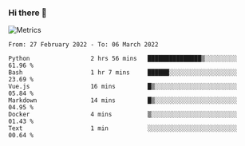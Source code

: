 ### Hi there 👋

![Metrics](https://github.com/radoapx/radoapx/blob/main/github-metrics.svg)

<!--START_SECTION:waka-->

```text
From: 27 February 2022 - To: 06 March 2022

Python                 2 hrs 56 mins   ███████████████▒░░░░░░░░░   61.96 %
Bash                   1 hr 7 mins     ██████░░░░░░░░░░░░░░░░░░░   23.69 %
Vue.js                 16 mins         █▒░░░░░░░░░░░░░░░░░░░░░░░   05.84 %
Markdown               14 mins         █▒░░░░░░░░░░░░░░░░░░░░░░░   04.95 %
Docker                 4 mins          ▒░░░░░░░░░░░░░░░░░░░░░░░░   01.43 %
Text                   1 min           ░░░░░░░░░░░░░░░░░░░░░░░░░   00.64 %
```

<!--END_SECTION:waka-->

<!--
**radoapx/radoapx** is a ✨ _special_ ✨ repository because its `README.md` (this file) appears on your GitHub profile.

Here are some ideas to get you started:

- 🔭 I’m currently working on ...
- 🌱 I’m currently learning ...
- 👯 I’m looking to collaborate on ...
- 🤔 I’m looking for help with ...
- 💬 Ask me about ...
- 📫 How to reach me: ...
- 😄 Pronouns: ...
- ⚡ Fun fact: ...
-->
